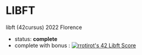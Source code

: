# LIBFT

libft (42cursus) 2022 Florence

 - status: **complete**
 - complete with bonus :            [![rrotirot's 42 Libft Score](https://badge42.vercel.app/api/v2/cl9zxw99v00060fl93xy5f1mh/project/2818145)](https://github.com/JaeSeoKim/badge42)

